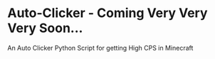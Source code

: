 # Auto-Clicker - Coming Very Very Very Soon...
An Auto Clicker Python Script for getting High CPS in Minecraft 
